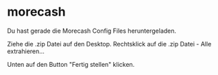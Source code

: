 # morecash
Du hast gerade die Morecash Config Files heruntergeladen.

Ziehe die .zip Datei auf den Desktop.
Rechtsklick auf die .zip Datei - Alle extrahieren...

Unten auf den Button "Fertig stellen" klicken.

